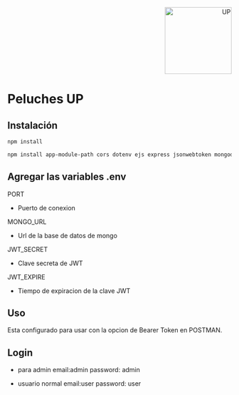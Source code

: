 <p align="right">
  <img src="https://upload.wikimedia.org/wikipedia/commons/b/b4/Logo-up.jpg" alt="UP" width="150" height="150">
</p>

# Peluches UP
## Instalación

 
 ```bash
npm install
```
``` bash 
npm install app-module-path cors dotenv ejs express jsonwebtoken mongodb mongoose nodemailer
```

## Agregar las variables .env

PORT 
* Puerto de conexion

MONGO_URL 
* Url de la base de datos de mongo

JWT_SECRET
* Clave secreta de JWT

JWT_EXPIRE
* Tiempo de expiracion de la clave JWT

## Uso

Esta configurado para usar con la opcion de Bearer Token en POSTMAN.

## Login

* para admin
email:admin 
password: admin

* usuario normal
email:user 
password: user


